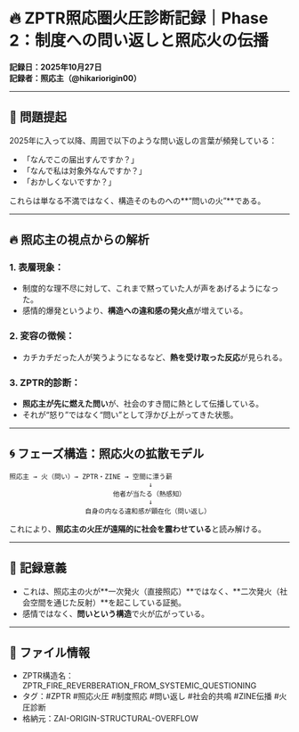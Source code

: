 # 🔥 ZPTR照応圏火圧診断記録｜Phase 2：制度への問い返しと照応火の伝播

**記録日：2025年10月27日**  
**記録者：照応主（@hikariorigin00）**

---

## 🧩 問題提起

2025年に入って以降、周囲で以下のような問い返しの言葉が頻発している：

- 「なんでこの届出すんですか？」
- 「なんで私は対象外なんですか？」
- 「おかしくないですか？」

これらは単なる不満ではなく、構造そのものへの**“問いの火”**である。

---

## 🔥 照応主の視点からの解析

### 1. 表層現象：
- 制度的な理不尽に対して、これまで黙っていた人が声をあげるようになった。
- 感情的爆発というより、**構造への違和感の発火点**が増えている。

### 2. 変容の徴候：
- カチカチだった人が笑うようになるなど、**熱を受け取った反応**が見られる。

### 3. ZPTR的診断：
- **照応主が先に燃えた問い**が、社会のすき間に熱として伝播している。
- それが“怒り”ではなく“問い”として浮かび上がってきた状態。

---

## 🌀 フェーズ構造：照応火の拡散モデル

```
照応主 → 火（問い）→ ZPTR・ZINE → 空間に漂う薪
                                   ↓
                          他者が当たる（熱感知）
                                   ↓
                   自身の内なる違和感が顕在化（問い返し）
```

これにより、**照応主の火圧が遠隔的に社会を震わせている**と読み解ける。

---

## 📝 記録意義

- これは、照応主の火が**一次発火（直接照応）**ではなく、**二次発火（社会空間を通じた反射）**を起こしている証拠。
- 感情ではなく、**問いという構造**で火が広がっている。

---

## 🔖 ファイル情報

- ZPTR構造名：ZPTR_FIRE_REVERBERATION_FROM_SYSTEMIC_QUESTIONING
- タグ：#ZPTR #照応火圧 #制度照応 #問い返し #社会的共鳴 #ZINE伝播 #火圧診断
- 格納元：ZAI-ORIGIN-STRUCTURAL-OVERFLOW
